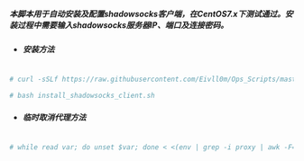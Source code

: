 ##### 本脚本用于自动安装及配置shadowsocks客户端，在CentOS7.x下测试通过。安装过程中需要输入shadowsocks服务器IP、端口及连接密码。

* ##### 安装方法

```bash

# curl -sSLf https://raw.githubusercontent.com/Eivll0m/Ops_Scripts/master/shadowsocks/install_shadowsocks_client.sh -o install_shadowsocks_client.sh

# bash install_shadowsocks_client.sh

```

* ##### 临时取消代理方法

```bash

# while read var; do unset $var; done < <(env | grep -i proxy | awk -F= '{print $1}')

```
